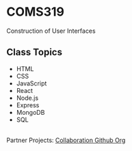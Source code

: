 # COMS319
Construction of User Interfaces

## Class Topics
* HTML
* CSS
* JavaScript
* React
* Node.js
* Express
* MongoDB
* SQL

<br>
Partner Projects: <a href='https://github.com/COMS319-Collab'>Collaboration Github Org</a>

